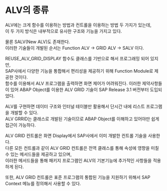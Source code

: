 # ALV의 종류
ALV에는 크게 함수를 이용하는 방법과 컨트롤을 이용하는 방법 두 가지가 있는데,<br> 이 두 가지 방식은 내부적으로 유사한 구조와 기능을 가지고 있다.<br>

물론 SALV(New ALV)도 존재한다.<br>
이러한 기술들이 개발된 순서는 Function ALV -> GRID ALV -> SALV 이다.

REUSE_ALV_GRID_DISPLAY 함수도 클래스를 기반으로 해서 프로그래밍 되어 있지만, <br>
SAP사에서 다양한 기능을 통합해서 편리성을 제공하기 위해 Function Module로 제공한 것이다.<br>
함수를 이용해서 ALV 프로그램을 출력하면 화면 제어가 어려워진다.
이러한 제약사항들이 있어 ABAP Object를 이용한 ALV GRID 기술이 SAP Release 3.1 버전부터 도입되었다.

ALV를 구현하면 데이터 구조와 인터널 테이블만 활용해서 단시간 내에 리스트 프로그램을 개발할 수 있다. <br>
ALV GRRID는 클래스로 개발된 기술이므로 ABAP Object를 이해하고 있어야만 쉽게 접근이 가능하다.

ALV GRID 컨트롤은 화면 Display에서 SAP사에서 이미 개발한 컨트롤 기술을 사용한다.<br>
다른 모든 컨트롤과 같이 ALV GRID 컨트롤은 전역 클래스를 통해 속성에 영향을 미칠 수 있는 메서드들을 제공하고 있으며,<br> 이러한 메서드들을 통해 패키지 프로그램인 ALV의 기본기능에 추가적인 사항들을 적용하게 된다.

또한, ALV GRID 컨트롤은 표준 프로그램의 통합된 기능을 지원하기 위해서 SAP Context 메뉴를 정의해서 사용할 수 있다.
